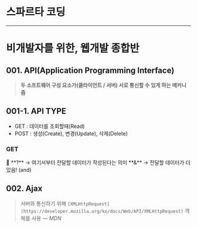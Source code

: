# 스파르타 코딩
---
# ****비개발자를 위한, 웹개발 종합반****

## 001. API(Application Programming Interface)

> **두 소프트웨어 구성 요소가(클라이언트 / 서버) 서로 통신할 수 있게 하는 메커니즘**
> 

## 001-1. API TYPE

- GET : 데이터를 조회할때(Read)
- POST : 생성(Create), 변경(Update), 삭제(Delete)

### GET

<aside>
🤲 **?**  → 여기서부터 전달할 데이터가 작성된다는 의미
**&** → 전달할 데이터가 더 있음! (and)

</aside>

## 002. Ajax

> 서버와 통신하기 위해 `[XMLHttpRequest](https://developer.mozilla.org/ko/docs/Web/API/XMLHttpRequest)` 객체를 사용 *— MDN*
>
